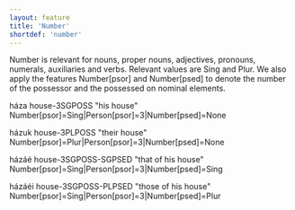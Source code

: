 ```yaml
---
layout: feature
title: 'Number'
shortdef: 'number'
---
```


Number is relevant for nouns, proper nouns, adjectives, pronouns, numerals, auxiliaries and verbs. Relevant values are Sing and Plur. We also apply the features Number[psor] and Number[psed] to denote the number of the possessor and the possessed on nominal elements.

háza house-3SGPOSS "his house" Number[psor]=Sing|Person[psor]=3|Number[psed]=None

házuk house-3PLPOSS "their house" Number[psor]=Plur|Person[psor]=3|Number[psed]=None

házáé house-3SGPOSS-SGPSED "that of his house" Number[psor]=Sing|Person[psor]=3|Number[psed]=Sing

házáéi house-3SGPOSS-PLPSED "those of his house" Number[psor]=Sing|Person[psor]=3|Number[psed]=Plur
